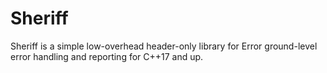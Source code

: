 # Sheriff
Sheriff is a simple low-overhead header-only library for Error ground-level error handling and reporting for C++17 and up.
